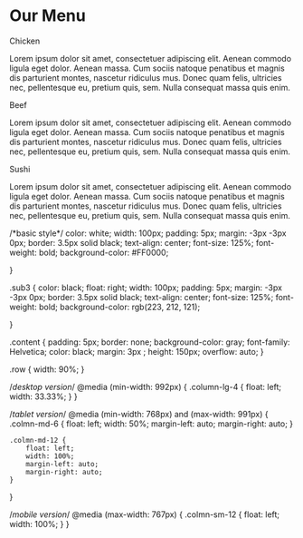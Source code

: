 <!DOCTYPE html>
<html>

<head>
    <meta charset="utf-8">
    <title>module2-solution</title>
</head>
<link rel="stylesheet" type="text/css" href="module2.css">

<body>
    <h1>Our Menu</h1>
    <section class="column-lg-4 colmn-md-6 colmn-sm-12">
        <div>
            <p class="sub1">Chicken</p>
            <p class="content">
                Lorem ipsum dolor sit amet, consectetuer adipiscing elit. Aenean commodo ligula eget dolor. Aenean massa. Cum sociis natoque penatibus et magnis dis parturient montes, nascetur ridiculus mus. Donec quam felis, ultricies nec, pellentesque eu, pretium quis, sem. Nulla consequat massa quis enim.
            </p>
        </div>
    </section>
    <section class="column-lg-4 colmn-md-6 colmn-sm-12">
        <div>
            <p class="sub2">Beef</p>
            <p class="content">
                Lorem ipsum dolor sit amet, consectetuer adipiscing elit. Aenean commodo ligula eget dolor. Aenean massa. Cum sociis natoque penatibus et magnis dis parturient montes, nascetur ridiculus mus. Donec quam felis, ultricies nec, pellentesque eu, pretium quis, sem. Nulla consequat massa quis enim.
        </div>
    </section>
    <section class="column-lg-4 colmn-md-12 colmn-sm-12">
        <div>
            <p class="sub3">Sushi</p>
            <p class="content">
                Lorem ipsum dolor sit amet, consectetuer adipiscing elit. Aenean commodo ligula eget dolor. Aenean massa. Cum sociis natoque penatibus et magnis dis parturient montes, nascetur ridiculus mus. Donec quam felis, ultricies nec, pellentesque eu, pretium quis, sem. Nulla consequat massa quis enim.
            </p>
        </div>
</body>

</html>
/*basic style*/
    color: white;
    width: 100px;
    padding: 5px;
    margin: -3px -3px 0px;
    border: 3.5px solid black;
    text-align: center;
    font-size: 125%;
    font-weight: bold;
    background-color: #FF0000;

}

.sub3 {
    color: black;
    float: right;
    width: 100px;
    padding: 5px;
     margin: -3px -3px 0px;
    border: 3.5px solid black;
    text-align: center;
    font-size: 125%;
    font-weight: bold;
    background-color: rgb(223, 212, 121);

}

.content {
    padding: 5px;
    border: none;
    background-color: gray;
    font-family: Helvetica;
    color: black;
    margin: 3px ;
    height: 150px;
    overflow: auto;
}

.row {
    width: 90%;
}

/*desktop version*/
@media (min-width: 992px) {
    .column-lg-4 {
        float: left;
        width: 33.33%;
    }
}

/*tablet version*/
@media (min-width: 768px) and (max-width: 991px) {
    .colmn-md-6 {
        float: left;
        width: 50%;
        margin-left: auto;
        margin-right: auto;
    }

    .colmn-md-12 {
        float: left;
        width: 100%;
        margin-left: auto;
        margin-right: auto;
    }
}

/*mobile version*/
@media (max-width: 767px) {
    .colmn-sm-12 {
        float: left;
        width: 100%;
    }
}

